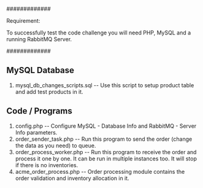#############

Requirement:

To successfully test the code challenge you will need PHP, MySQL and a running RabbitMQ Server.

#############

## MySQL Database

1. mysql_db_changes_scripts.sql -- Use this script to setup product table and add test products in it.

## Code / Programs

1. config.php				-- Configure MySQL - Database Info and RabbitMQ - Server Info parameters.
2. order_sender_task.php 	-- Run this program to send the order (change the data as you need) to queue.
3. order_process_worker.php -- Run this program to receive the order and process it one by one. It can be run in multiple instances too. It will stop if there is no inventories.
4. acme_order_process.php	-- Order processing module contains the order validation and inventory allocation in it.
